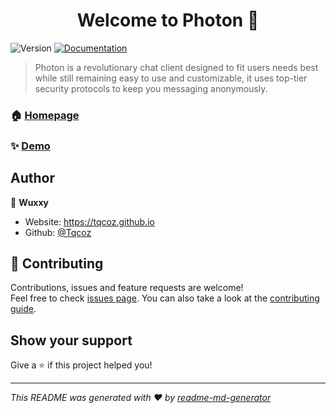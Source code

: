 <h1 align="center">Welcome to Photon 👋</h1>
<p>
  <img alt="Version" src="https://img.shields.io/badge/version-0.5-blue.svg?cacheSeconds=2592000" />
  <a href="https://api.getphoton.app/docs" target="_blank">
    <img alt="Documentation" src="https://img.shields.io/badge/documentation-yes-brightgreen.svg" />
  </a>
</p>

> Photon is a revolutionary chat client designed to fit users needs best while still remaining easy to use and customizable, it uses top-tier security protocols to keep you messaging anonymously.

### 🏠 [Homepage](https://www.getphoton.app/)

### ✨ [Demo](https://www.getphoton.app)

## Author

👤 **Wuxxy**

* Website: https://tqcoz.github.io
* Github: [@Tqcoz](https://github.com/Tqcoz)

## 🤝 Contributing

Contributions, issues and feature requests are welcome!<br />Feel free to check [issues page](https://report.getphoton.app). You can also take a look at the [contributing guide](https://getphoton.app/contribute).

## Show your support

Give a ⭐️ if this project helped you!

***
_This README was generated with ❤️ by [readme-md-generator](https://github.com/kefranabg/readme-md-generator)_